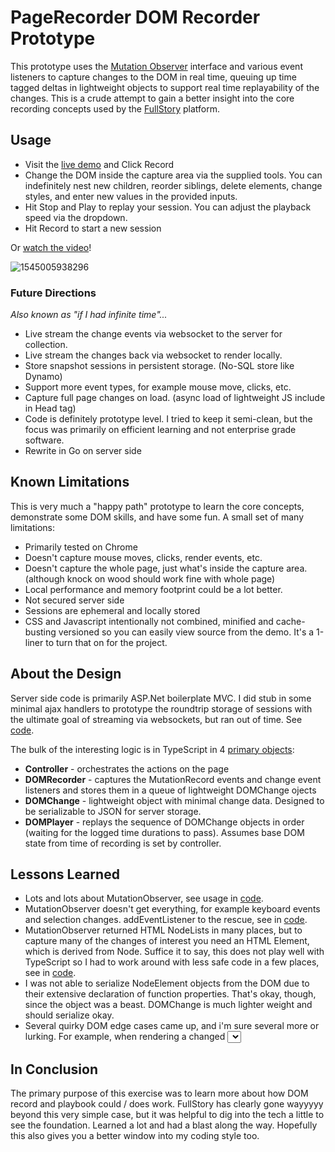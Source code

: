 # PageRecorder DOM Recorder Prototype

This prototype uses the [Mutation Observer](https://developer.mozilla.org/en-US/docs/Web/API/MutationObserver) interface and various event listeners to capture changes to the DOM in real time, queuing up time tagged deltas in lightweight objects to support real time replayability of the changes. This is a crude attempt to gain a better insight into the core recording concepts used by the [FullStory](https://www.fullstory.com/) platform.

## Usage

- Visit the [live demo](http://35.196.4.233/) and Click Record
- Change the DOM inside the capture area via the supplied tools. You can indefinitely nest new children, reorder siblings, delete elements, change styles, and enter new values in the provided inputs.
- Hit Stop and Play to replay your session. You can adjust the playback speed via the dropdown.
- Hit Record to start a new session

Or [watch the video](http://recordit.co/zuQAJ7DqwT)!



![1545005938296](C:\Users\mtish\Documents\GitHub\PageRecorder\1545005938296.png)

### Future Directions

*Also known as "if I had infinite time"...*

- Live stream the change events via websocket to the server for collection.
- Live stream the changes back via websocket to render locally.
- Store snapshot sessions in persistent storage. (No-SQL store like Dynamo)
- Support more event types, for example mouse move, clicks, etc.
- Capture full page changes on load. (async load of lightweight JS include in Head tag)
- Code is definitely prototype level. I tried to keep it semi-clean, but the focus was primarily on efficient learning and not enterprise grade software.
- Rewrite in Go on server side

## Known Limitations

This is very much a "happy path" prototype to learn the core concepts, demonstrate some DOM skills, and have some fun. A small set of many limitations:

- Primarily tested on Chrome
- Doesn't capture mouse moves, clicks, render events, etc.
- Doesn't capture the whole page, just what's inside the capture area. (although knock on wood should work fine with whole page)
- Local performance and memory footprint could be a lot better.
- Not secured server side 
- Sessions are ephemeral and locally stored
- CSS and Javascript intentionally not combined, minified and cache-busting versioned so you can easily view source from the demo. It's a 1-liner to turn that on for the project.

## About the Design

Server side code is primarily ASP.Net boilerplate MVC. I did stub in some minimal ajax handlers to prototype the roundtrip storage of sessions with the ultimate goal of streaming via websockets, but ran out of time. See [code](https://github.com/marktisham/PageRecorder/blob/7f4bc72fc9099df94d23516070ef395f07926fd2/PageRecorder/Controllers/HomeController.cs#L33). 

The bulk of the interesting logic is in TypeScript in 4 [primary objects](https://github.com/marktisham/PageRecorder/tree/master/PageRecorder/Scripts/PageRecorder):

- **Controller** - orchestrates the actions on the page
- **DOMRecorder** - captures the MutationRecord events and change event listeners and stores them in a queue of lightweight DOMChange ojects
- **DOMChange** - lightweight object with minimal change data. Designed to be serializable to JSON for server storage. 
- **DOMPlayer** - replays the sequence of DOMChange objects in order (waiting for the logged time durations to pass). Assumes base DOM state from time of recording is set by controller.



## Lessons Learned

- Lots and lots about MutationObserver, see usage in [code](https://github.com/marktisham/PageRecorder/blob/7f4bc72fc9099df94d23516070ef395f07926fd2/PageRecorder/Scripts/PageRecorder/DOMRecorder.ts#L16).
- MutationObserver doesn't get everything, for example keyboard events and selection changes. addEventListener to the rescue, see in [code](https://github.com/marktisham/PageRecorder/blob/7f4bc72fc9099df94d23516070ef395f07926fd2/PageRecorder/Scripts/PageRecorder/DOMRecorder.ts#L78).
- MutationObserver returned HTML NodeLists in many places, but to capture many of the changes of interest you need an HTML Element, which is derived from Node. Suffice it to say, this does not play well with TypeScript so I had to work around with less safe code in a few places, see in [code](https://github.com/marktisham/PageRecorder/blob/7f4bc72fc9099df94d23516070ef395f07926fd2/PageRecorder/Scripts/PageRecorder/DOMChange.ts#L22).
- I was not able to serialize NodeElement objects from the DOM due to their extensive declaration of function properties. That's okay, though, since the object was a beast. DOMChange is much lighter weight and should serialize okay.
- Several quirky DOM edge cases came up, and i'm sure several more or lurking. For example, when rendering a changed <select> component extra inner text nodes would get rendered as children, likely stemming from node vs element differences (or whitespace in the html). Didn't have time to dig into that, so worked around. See [code](https://github.com/marktisham/PageRecorder/blob/7f4bc72fc9099df94d23516070ef395f07926fd2/PageRecorder/Scripts/PageRecorder/DOMChange.ts#L87).

## In Conclusion

The primary purpose of this exercise was to learn more about how DOM record and playbook could / does work. FullStory has clearly gone wayyyyy beyond this very simple case, but it was helpful to dig into the tech a little to see the foundation. Learned a lot and had a blast along the way. Hopefully this also gives you a better window into my coding style too.






